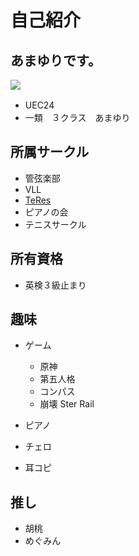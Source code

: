 # **自己紹介**
## あまゆりです。
![](https://cdn.wikiwiki.jp/to/w/genshinwiki/%E8%83%A1%E6%A1%83/::ref/%E8%83%A1%E6%A1%83500.webp.webp?rev=b1d1639e7f2ba6c225005de43130dbfa&t=20221018181806)

- UEC24　
- 一類　３クラス　あまゆり

## **所属サークル**

- 管弦楽部
- VLL 
- [TeRes](http://www.teres.club.uec.ac.jp/)
- ピアノの会
- テニスサークル

## **所有資格**

- 英検３級止まり

## **趣味**

- ゲーム
  - 原神
  - 第五人格
  - コンパス
  - 崩壊 Ster Rail

- ピアノ
- チェロ
- 耳コピ

## **推し**
- 胡桃
- めぐみん